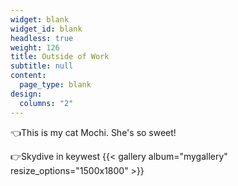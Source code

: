 ```yaml
---
widget: blank
widget_id: blank
headless: true
weight: 126
title: Outside of Work
subtitle: null
content:
  page_type: blank
design:
  columns: "2"
---
```


👈This is my cat Mochi.
She's so sweet!

👉Skydive in keywest
{{< gallery album="mygallery" resize_options="1500x1800" >}}
